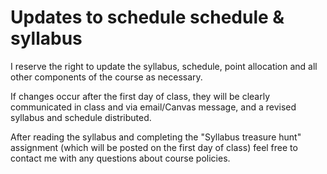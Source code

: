 # Updates to schedule schedule & syllabus

I reserve the right to update the syllabus, schedule, point allocation and all other components of the course as necessary.

If changes occur after the first day of class, they will be clearly communicated in class and via email/Canvas message, and a revised syllabus and schedule distributed.

After reading the syllabus and completing the "Syllabus treasure hunt" assignment (which will be posted on the first day of class) feel free to contact me with any questions about course policies.
